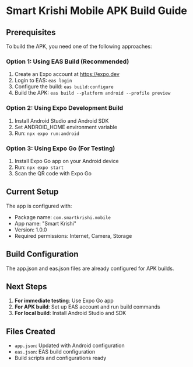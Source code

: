# Smart Krishi Mobile APK Build Guide

## Prerequisites

To build the APK, you need one of the following approaches:

### Option 1: Using EAS Build (Recommended)
1. Create an Expo account at https://expo.dev
2. Login to EAS: `eas login`
3. Configure the build: `eas build:configure`
4. Build the APK: `eas build --platform android --profile preview`

### Option 2: Using Expo Development Build
1. Install Android Studio and Android SDK
2. Set ANDROID_HOME environment variable
3. Run: `npx expo run:android`

### Option 3: Using Expo Go (For Testing)
1. Install Expo Go app on your Android device
2. Run: `npx expo start`
3. Scan the QR code with Expo Go

## Current Setup

The app is configured with:
- Package name: `com.smartkrishi.mobile`
- App name: "Smart Krishi"
- Version: 1.0.0
- Required permissions: Internet, Camera, Storage

## Build Configuration

The app.json and eas.json files are already configured for APK builds.

## Next Steps

1. **For immediate testing**: Use Expo Go app
2. **For APK build**: Set up EAS account and run build commands
3. **For local build**: Install Android Studio and SDK

## Files Created
- `app.json`: Updated with Android configuration
- `eas.json`: EAS build configuration
- Build scripts and configurations ready 